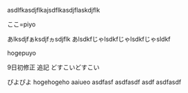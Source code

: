 asdlfkasdjflkajsdflkasdjflaskdjflk

ここ=piyo

あlksdjfぁksdjfヵsdjflk
あlsdkfじゃlsdkfじゃlsdkfじゃsldkf

hogepuyo

9日初修正
追記
どすこいどすこい

ぴよぴよ
hogehogeho
aaiueo
asdfasf
asdfasdf
asdf
asdfasdf

